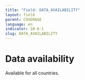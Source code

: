 ```yaml
---
title: "Field: DATA_AVAILABILITY"
layout: field
parent: COVERAGE
language: en
indicator: 10-6-1
slug: DATA_AVAILABILITY
---
```

# Data availability

Available for all countries.